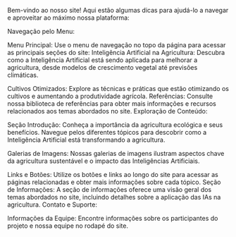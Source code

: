 Bem-vindo ao nosso site! Aqui estão algumas dicas para ajudá-lo a navegar e aproveitar ao máximo nossa plataforma:

Navegação pelo Menu:

Menu Principal: Use o menu de navegação no topo da página para acessar as principais seções do site:
Inteligência Artificial na Agricultura: Descubra como a Inteligência Artificial está sendo aplicada para melhorar a agricultura, desde modelos de crescimento vegetal até previsões climáticas.

Cultivos Otimizados: Explore as técnicas e práticas que estão otimizando os cultivos e aumentando a produtividade agrícola.
Referências: Consulte nossa biblioteca de referências para obter mais informações e recursos relacionados aos temas abordados no site.
Exploração de Conteúdo:

Seção Introdução: Conheça a importância da agricultura ecológica e seus benefícios. Navegue pelos diferentes tópicos para descobrir como a Inteligência Artificial está transformando a agricultura.

Galerias de Imagens: Nossas galerias de imagens ilustram aspectos chave da agricultura sustentável e o impacto das Inteligências Artificiais. 

Links e Botões: Utilize os botões e links ao longo do site para acessar as páginas relacionadas e obter mais informações sobre cada tópico.
Seção de Informações: A seção de informações oferece uma visão geral dos temas abordados no site, incluindo detalhes sobre a aplicação das IAs na agricultura.
Contato e Suporte:

Informações da Equipe: Encontre informações sobre os participantes do projeto e nossa equipe no rodapé do site.
